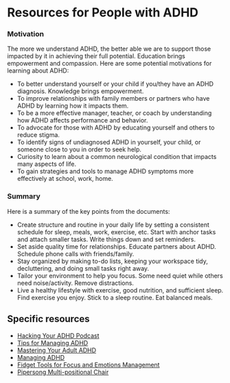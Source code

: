 # Resources for People with ADHD


### Motivation

The more we understand ADHD, the better able we are to support those impacted by it in achieving their full potential. Education brings empowerment and compassion.
Here are some potential motivations for learning about ADHD:

- To better understand yourself or your child if you/they have an ADHD diagnosis. Knowledge brings empowerment.
- To improve relationships with family members or partners who have ADHD by learning how it impacts them.
- To be a more effective manager, teacher, or coach by understanding how ADHD affects performance and behavior.
- To advocate for those with ADHD by educating yourself and others to reduce stigma.
- To identify signs of undiagnosed ADHD in yourself, your child, or someone close to you in order to seek help.
- Curiosity to learn about a common neurological condition that impacts many aspects of life.
- To gain strategies and tools to manage ADHD symptoms more effectively at school, work, home.


### Summary

Here is a summary of the key points from the documents:

* Create structure and routine in your daily life by setting a consistent schedule for sleep, meals, work, exercise, etc. Start with anchor tasks and attach smaller tasks. Write things down and set reminders.
* Set aside quality time for relationships. Educate partners about ADHD. Schedule phone calls with friends/family.
* Stay organized by making to-do lists, keeping your workspace tidy, decluttering, and doing small tasks right away.
* Tailor your environment to help you focus. Some need quiet while others need noise/activity. Remove distractions.
* Live a healthy lifestyle with exercise, good nutrition, and sufficient sleep. Find exercise you enjoy. Stick to a sleep routine. Eat balanced meals.


## Specific resources
- [Hacking Your ADHD Podcast](https://open.spotify.com/show/6MtM47xr30FYGPVDSGKfag?si=0e15e2c4e3a94ba3)
- [Tips for Managing ADHD](https://www.dropbox.com/scl/fi/4kqo4dsw1ikfzuaczl1qt/managing-adhd.pdf?rlkey=an7jmdhi0p4aubgbo1q4pwqmi&dl=0)
- [Mastering Your Adult ADHD](https://www.dropbox.com/scl/fi/n69qpj0j34gs64utgpt86/Mastering-Your-Adult-ADHD_-A-Cognitive-Behavioral-Treatment-Program-Client-Workbook-PDFDrive.pdf?rlkey=srofcoszvfqq16cbzhvfxsamk&dl=0)
- [Managing ADHD](https://www.dropbox.com/scl/fi/8rs1jl531nswipemldrt2/tips-for-managing-adhd.pdf?rlkey=xnbuwseumrhggtw6m8q8mw0ys&dl=0)
- [Fidget Tools for Focus and Emotions Management](https://theabilitytoolbox.com/autism-sensory-toys-adults/)
- [Pipersong Multi-positional Chair](https://pipersong.com/)
